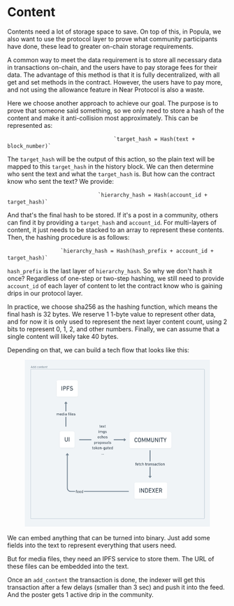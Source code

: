 # Content

Contents need a lot of storage space to save. On top of this, in Popula, we also want to use the protocol layer to prove what community participants have done, these lead to greater on-chain storage requirements.

A common way to meet the data requirement is to store all necessary data in transactions on-chain, and the users have to pay storage fees for their data. The advantage of this method is that it is fully decentralized, with all get and set methods in the contract. However, the users have to pay more, and not using the allowance feature in Near Protocol is also a waste.

Here we choose another approach to achieve our goal. The purpose is to prove that someone said something, so we only need to store a hash of the content and make it anti-collision most approximately. This can be represented as:

```
                                  `target_hash = Hash(text + block_number)`
```

The `target_hash` will be the output of this action, so the plain text will be mapped to this `target_hash` in the history block. We can then determine who sent the text and what the `target_hash` is. But how can the contract know who sent the text? We provide:

```
                             `hierarchy_hash = Hash(account_id + target_hash)`
```

And that's the final hash to be stored. If it's a post in a community, others can find it by providing a `target_hash` and `account_id`. For multi-layers of content, it just needs to be stacked to an array to represent these contents. Then, the hashing procedure is as follows:

```
                 `hierarchy_hash = Hash(hash_prefix + account_id + target_hash)`
```

`hash_prefix` is the last layer of `hierarchy_hash`. So why we don't hash it once? Regardless of one-step or two-step hashing, we still need to provide `account_id` of each layer of content to let the contract know who is gaining drips in our protocol layer.

In practice, we choose sha256 as the hashing function, which means the final hash is 32 bytes. We reserve 1 1-byte value to represent other data, and for now it is only used to represent the next layer content count, using 2 bits to represent 0, 1, 2, and other numbers. Finally, we can assume that a single content will likely take 40 bytes.

Depending on that, we can build a tech flow that looks like this:

<figure><img src="../../.gitbook/assets/image.png" alt=""><figcaption></figcaption></figure>

We can embed anything that can be turned into binary. Just add some fields into the text to represent everything that users need.

But for media files, they need an IPFS service to store them. The URL of these files can be embedded into the text.

Once an `add_content` the transaction is done, the indexer will get this transaction after a few delays (smaller than 3 sec) and push it into the feed. And the poster gets 1 active drip in the community.
